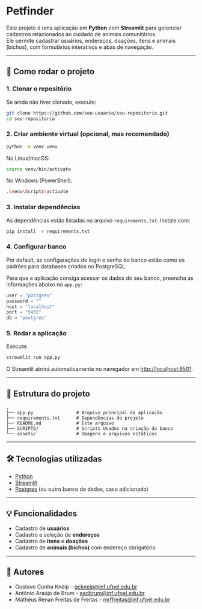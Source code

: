 # Petfinder

Este projeto é uma aplicação em **Python** com **Streamlit** para gerenciar cadastros relacionados ao cuidado de animais comunitários.  
Ele permite cadastrar usuários, endereços, doações, itens e animais (bichos), com formulários interativos e abas de navegação.

---

## 🚀 Como rodar o projeto

### 1. Clonar o repositório
Se ainda não tiver clonado, execute:
```bash
git clone https://github.com/seu-usuario/seu-repositorio.git
cd seu-repositorio
````

### 2. Criar ambiente virtual (opcional, mas recomendado)

```bash
python -m venv venv
```

No Linux/macOS:

```bash
source venv/bin/activate
```

No Windows (PowerShell):

```bash
.\venv\Scripts\activate
```

### 3. Instalar dependências

As dependências estão listadas no arquivo `requirements.txt`.
Instale com:

```bash
pip install -r requirements.txt
```

### 4. Configurar banco

Por default, as configurações de login e senha do banco estão como os padrões para databases criados no PostgreSQL.  

Para que a aplicação consiga acessar os dados do seu banco, preencha as informações abaixo no `app.py`:

```python
user = "postgres"
password = ""
host = "localhost"
port = "5432"
db = "postgres"
```

### 5. Rodar a aplicação

Execute:

```bash
streamlit run app.py
```

O Streamlit abrirá automaticamente no navegador em [http://localhost:8501](http://localhost:8501).

---

## 📂 Estrutura do projeto

```
.
├── app.py                # Arquivo principal da aplicação
├── requirements.txt      # Dependências do projeto
├── README.md             # Este arquivo
├── SCRIPTS/              # Scripts Usados na criação do banco
└── assets/               # Imagens e arquivos estáticos
```

---

## 🛠️ Tecnologias utilizadas

* [Python](https://www.python.org/)
* [Streamlit](https://streamlit.io/)
* [Postgres](https://www.sqlite.org/) (ou outro banco de dados, caso adicionado)
---

## 💡 Funcionalidades

* Cadastro de **usuários**
* Cadastro e seleção de **endereços**
* Cadastro de **itens** e **doações**
* Cadastro de **animais (bichos)** com endereço obrigatório

---

## 👤 Autores

* Gustavo Cunha Kneip - [gckneip@inf.ufpel.edu.br](mailto:gckneip@inf.ufpel.edu.br.com)
* Antônio Araújo de Brum - [aadbrum@inf.ufpel.edu.br](mailto:aadbrump@inf.ufpel.edu.br.com)
* Matheus Renan Freitas de Freitas - [mrffreitas@inf.ufpel.edu.br](mailto:mrffreitas@inf.ufpel.edu.br.com)

